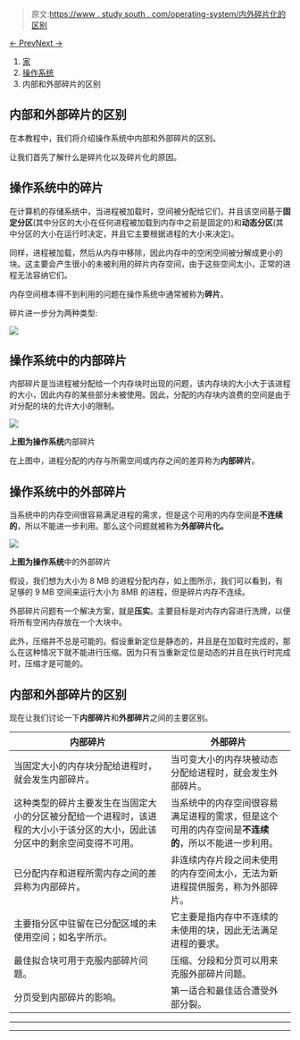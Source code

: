 > 原文:[https://www . study south . com/operating-system/内外碎片化的区别](https://www.studytonight.com/operating-system/difference-between-internal-and-external-fragmentation)

[← Prev](/operating-system/difference-between-paging-and-swapping "Paging Vs Swapping")[Next →](/operating-system/virtual-memory-in-operating-systems "Virtual Memory in OS")

<nav aria-label="breadcrumb">

1.  [家](/)
2.  [操作系统](/operating-system)
3.  内部和外部碎片的区别

</nav>

<article>

# 内部和外部碎片的区别

在本教程中，我们将介绍操作系统中内部和外部碎片的区别。

让我们首先了解什么是碎片化以及碎片化的原因。

## 操作系统中的碎片

在计算机的存储系统中，当进程被加载时，空间被分配给它们，并且该空间基于**固定分区**(其中分区的大小在任何进程被加载到内存中之前是固定的)和**动态分区**(其中分区的大小在运行时决定，并且它主要根据进程的大小来决定)。

同样，进程被加载，然后从内存中移除，因此内存中的空闲空间被分解成更小的块。这主要会产生很小的未被利用的碎片内存空间，由于这些空间太小，正常的进程无法容纳它们。

内存空间根本得不到利用的问题在操作系统中通常被称为**碎片**。

碎片进一步分为两种类型:

![](../Images/d8b10bf063405b1f368ced6c23c3b9dd.png)

## 操作系统中的内部碎片

内部碎片是当进程被分配给一个内存块时出现的问题，该内存块的大小大于该进程的大小，因此内存的某些部分未被使用。因此，分配的内存块内浪费的空间是由于对分配的块的允许大小的限制。

![](../Images/01ee0c803606d440f8bfc96bc20b6b99.png)

**上图为操作系统**内部碎片

在上图中，进程分配的内存与所需空间或内存之间的差异称为**内部碎片**。

## 操作系统中的外部碎片

当系统中的内存空间很容易满足进程的需求，但是这个可用的内存空间是**不连续的**，所以不能进一步利用。那么这个问题就被称为**外部碎片化。**

**![](../Images/34c48a543a25b2f2be88d8f5b378b8aa.png)**

**上图为操作系统**中的外部碎片

假设，我们想为大小为 8 MB 的进程分配内存，如上图所示，我们可以看到，有足够的 9 MB 空间来运行大小为 8MB 的进程，但是碎片内存不连续。

外部碎片问题有一个解决方案，就是**压实**。主要目标是对内存内容进行洗牌，以便将所有空闲内存放在一个大块中。

此外，压缩并不总是可能的。假设重新定位是静态的，并且是在加载时完成的，那么在这种情况下就不能进行压缩。因为只有当重新定位是动态的并且在执行时完成时，压缩才是可能的。

## **内部**和**外部碎片**的区别

现在让我们讨论一下**内部碎片**和**外部碎片**之间的主要区别。

| 内部碎片 | 外部碎片 |
| --- | --- |
| 当固定大小的内存块分配给进程时，就会发生内部碎片。 | 当可变大小的内存块被动态分配给进程时，就会发生外部碎片。 |
| 这种类型的碎片主要发生在当固定大小的分区被分配给一个进程时，该进程的大小小于该分区的大小，因此该分区中的剩余空间变得不可用。 | 当系统中的内存空间很容易满足进程的需求，但是这个可用的内存空间是**不连续的**，所以不能进一步利用。 |
| 已分配内存和进程所需内存之间的差异称为内部碎片。 | 非连续内存片段之间未使用的内存空间太小，无法为新进程提供服务，称为外部碎片。 |
| 主要指分区中驻留在已分配区域的未使用空间；如名字所示。 | 它主要是指内存中不连续的未使用的块，因此无法满足进程的要求。 |
| 最佳拟合块可用于克服内部碎片问题。 | 压缩、分段和分页可以用来克服外部碎片问题。 |
| 分页受到内部碎片的影响。 | 第一适合和最佳适合遭受外部分裂。 |

</article>

* * *

* * *